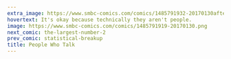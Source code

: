 ```yaml
---
extra_image: https://www.smbc-comics.com/comics/1485791932-20170130after (1).png
hovertext: It's okay because technically they aren't people.
image: https://www.smbc-comics.com/comics/1485791919-20170130.png
next_comic: the-largest-number-2
prev_comic: statistical-breakup
title: People Who Talk
---
```


